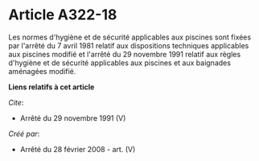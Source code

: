 # Article A322-18

Les normes d'hygiène et de sécurité applicables aux piscines sont fixées par l'arrêté du 7 avril 1981 relatif aux
dispositions techniques applicables aux piscines modifié et l'arrêté du 29 novembre 1991 relatif aux règles d'hygiène et de
sécurité applicables aux piscines et aux baignades aménagées modifié.

**Liens relatifs à cet article**

_Cite_:

  - Arrêté du 29 novembre 1991 (V)

_Créé par_:

  - Arrêté du 28 février 2008 - art. (V)
